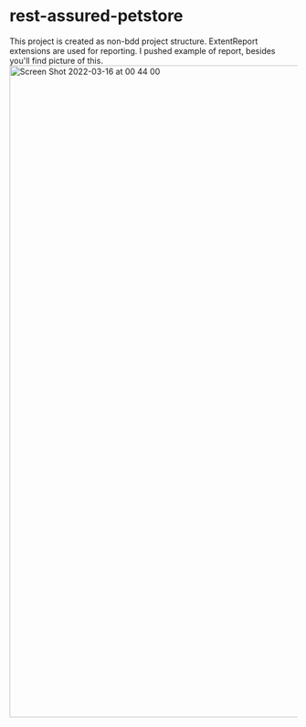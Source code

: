 # rest-assured-petstore
This project is created as non-bdd project structure. ExtentReport extensions are used for reporting. 
I pushed example of report, besides you'll find picture of this.
<img width="1142" alt="Screen Shot 2022-03-16 at 00 44 00" src="https://user-images.githubusercontent.com/62480904/158477784-06778f38-5e2c-4ef7-bd4b-f9030a50ce25.png">


